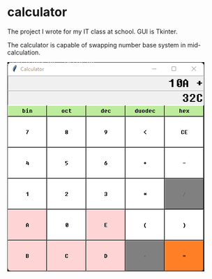 # calculator
The project I wrote for my IT class at school. GUI is Tkinter.

The calculator is capable of swapping number base system in mid-calculation.

![calculator](https://github.com/MrPythoneer/calculator/blob/main/calculator.png)
